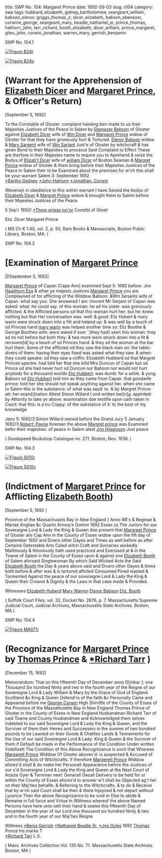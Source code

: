 title: SWP No. 104: Margaret Prince
date: 1692-09-03
slug: n104
category: swp
tags: hubbard_elizabeth, gidney_bartholomew, seargeant_william, babson_elenor, griggs_thomas_jr, dicer_elizabeth, babson_ebenezer, corwine_george, seargeant_mary, beadle_nathaniel_sr, prince_thomas, hathorn_john, tarr_richard, booth_elizabeth, dicer_william, prince_margaret, giles_john, corwin_jonathan, warren_mary, gerrish_benjamin




<div markdown class="doc" id="n104.1">

<div class="doc_id">SWP No. 104.1</div>


<span markdown class="figure">[![Figure B24r](archives/BPL/gifs/B24A.gif)](archives/BPL/LARGE/B24A.jpg)</span>

<span markdown class="figure">[![Figure B24v](archives/BPL/gifs/B24B.gif)](archives/BPL/LARGE/B24B.jpg)</span>

# (Warrant for the Apprehension of [Elizabeth Dicer](/tag/dicer_elizabeth.html) and [Margaret Prince](/tag/prince_margaret.html), & Officer's Return)

[September 5, 1692] 

To the Constable  of Gloster. 
complaint haveing ben made to us their Majesties Justices of the Peace in Salem by [Ebenezer Babson](/tag/babson_ebenezer.html) of Gloster against [Elizabeth Dicer](/tag/dicer_elizabeth.html) wife of [Wm Dicer](/tag/dicer_william.html) and [Margaret Prince](/tag/prince_margaret.html) widow of Gloster for that they have griveously hurt & Tortured. [Elenor Babson](/tag/babson_elenor.html) widow & [Mary Sargent](/tag/seargeant_mary.html) wife of [Wm Sarjant](/tag/seargeant_william.html) Just'e of Gloster by witchcraft & has given Bond to their Majesties to procecut Said Complaint to Effect These are therfore in their Majestes name to require you to Aprehend & seize the Bodys of [Elizab't Dicer](/tag/dicer_elizabeth.html) wife of [william Dicer](/tag/dicer_william.html) of Boston Seaman & [Margret Prince](/tag/prince_margaret.html) widow of Gloster & them bring before their Majesties Justices of the Peace in Salem their to be Examined about the premises for w'ch this shall be your warrant
Salem  3: September 1692.   
                                                [*Bartho Gedney](/tag/gidney_bartholomew.html) 
                                                [*John Hathorn](/tag/hathorn_john.html) 
                                                [*Jonathan. Corwin](/tag/corwin_jonathan.html) 

(Reverse) in obedience to this within warrant I have Seized the 
bodys of [Elizabeth Dicer](/tag/dicer_elizabeth.html) & [Margret Prince](/tag/prince_margaret.html) widow & brought 
them to Salem before their Majestes Justices of the Peace 

5 Sep'r 1692/ [*Thom griggs jun'or](/tag/griggs_thomas_jr.html) 
Constbl of Glostr 

Eliz. Dicer 
Margaret Prince 

( MS Ch K 1.40, vol. 2, p. 50, Rare Books & Manuscripts, Boston Public Library, Boston, MA. )

</div>


<div markdown class="doc" id="n104.2">

<div class="doc_id">SWP No. 104.2</div>

# [Examination of [Margaret Prince](/tag/prince_margaret.html)

[DSeptember 5, 1692]

[Margaret Prince](/tag/prince_margaret.html) of Capan [Cape Ann] examined Sept 5: 1692 before. Jno
[Hawthorn Esq](/tag/hathorne_john.html) & other ye majests Justices
[Margaret Prince](/tag/prince_margaret.html) you are Complayned of for afflicting of the Widdow Babson: &Wm Serjants
wife of Capan. what say you.
She answered I am: inocent
Mr Serjant of Capan was asked: what: he could say. of this woman: he sd his sister. was
greivously afflicted: & the Afflicted persons sd that this woman hurt her: but he: knew
nothing but that Her conversation was: well: & good:
Eliz Hubert & mary warin were struck down into a fitt and helped up: & was well by a touch
of sd Princes hand [mary warin](/tag/warren_mary.html) was helped another time so: Eliz Boothe & George Boothes
wife: were asked if ever ˆ{they had} seen this woman: they sd no not before but both they: &
two more were struck down into a fit & recovere[d] by a touch of sd Princes hand: & they sd
the woman at the bar hurt them. Some of the afflicted sd they saw the black man on: the table::
divers of them: having their eyes fixed was asked what they saw. & when: they could speake:
sd they saw a coffin: Elizabeth Hubberd sd that Margret Princes spectre. had told her that
she killd Mrs Duncun of Capan but sd Prince sd she had never hurt sd Duncun nor Babson
nor would not hurt anybody for a thousand worlds
[Eliz Hubbert](/tag/hubbard_elizabeth.html): was dumb: for a while. & yong Babson sd [Eliz Hubbert](/tag/hubbard_elizabeth.html) told him as they came
from Capan. that goodwife prince: told her she should not speak anything against her. when
she came to Salem
this is the substance: of what was sayd: to. & by Margret Prince: att: her exam[i]nation
Attest Simon Willard
I und written bei[n]g. appinted: by Athority to take ye above: examination doe testifie upon
oath taken in Court: that this: is a tru Coppy: of the substance of it: to the best of my
knowledge

Janu 5: 1692/3 Simon Willard
owned before the Grand Jury
5 January 1692/3 [Robert: Payne](/tag/payne_robert.html)
foreman
the aboue [Margret prince](/tag/prince_margaret) was Examined befor their majesties. of peace in Salem
atest [Jno Higginson](/tag/higginson_john.html) Just peace


( Goodspeed Bookshop Catalogue no. 271, Boston, Nov. 1936. )

</div>

<div markdown class="doc" id="n104.3">

<div class="doc_id">SWP No. 104.3</div>


<span markdown class="figure">[![Figure S010r](archives/Suffolk/small/S010A.jpg)](archives/Suffolk/large/S010A.jpg)</span>

<span markdown class="figure">[![Figure S010v](archives/Suffolk/small/S010B.jpg)](archives/Suffolk/large/S010B.jpg)</span>

# (Indictment of [Margaret Prince](/tag/prince_margaret.html) for Afflicting [Elizabeth Booth](/tag/booth_elizabeth.html))
[September 5, 1692 ]

Province of the Massachusets Bay in New England ] Anno RR's & Reginae & Mariae Angliae &c Quarto Annoq'e Domini 1692
Essex ss The Juriors for our Soveraigne Lord & Lady the King & Queen doe present that [Margreet Prince](/tag/prince_margaret.html) of Gloster alis Cap Ann in the County of Essex widow upon the fift day of September 1692 and Divers other Dayes and Times as well before as after Certaine Detestable Arts Caled witch Craft and Sorceries wickedly Mallitiously & feloniously hath used practiced and Exersised at & in the Towne of Salem in the County of Essex upon & against one [Elizabeth Booth](/tag/booth_elizabeth.html) of Salem aforsaid Singlewoman By which Said Wicked Acts the Said [Elizabeth Booth](/tag/booth_elizabeth.html) the Day & yeare above said and Divers other Dayes & times both before & after was & is tortured aflicted Consumed Pined wasted & Tormented Against the peace of our soveraigne Lord & Lady the King & Queen their Crowne & Dignity & the Laws in that case made & Provided.

Witnesses [Elizabeth Huberd](/tag/hubbard_elizabeth.html)
[Mary Warren](/tag/warren_mary.html)
[Elenor Babson](/tag/babson_elenor.html)
[Eliz. Booth](/tag/booth_elizabeth.html)

( Suffolk Court Files, vol. 32, Docket No. 2676, p. 7. Massachusetts Supreme Judicial Court, Judicial Archives, Massachusetts State Archives. Boston, MA.)


</div>



<div markdown class="doc" id="n104.4">

<div class="doc_id">SWP No. 104.4</div>


<span markdown class="figure">[![Figure MA071r](archives/MA135/small/MA071r.jpg)](archives/MA135/large/MA071r.jpg)</span>

# (Recognizance for [Margaret Prince](/tag/prince_margaret.html) by [Thomas Prince](/tag/prince_thomas.html) & [*Richard Tarr](/tag/tarr_richard.html) )

[December 15, 1692]

Memorandum: 
That on this fifteenth Day of December anno D[mbar ]: one Thousand Six hundred Ninty and two in the fourth year of the Reigne of our Sovereigne Lord & Lady William & Mary by the Grace of God of England Scottland &c King & Queen Defend'rs of the faith &c Personally Came and Appeared before me [George Corwin](/tag/corwine_george.html) High Shirriffe of the County of Essex of the Province of the Massathutetts Bay in New England Thomas Prince of Gloster in the County of Essex in New England Husbandman Richard Tarr of said Towne and County Husbandman  and Acknowledged them selves indebted to our said Sovereigne Lord & Lady the King & Queen, and the Surviver of them their Heires and Successers in the summe of two hundred pounds to be Leavied on their Goods & Chattles Lands & Tennements for the Use of our said Sovereigne Lord & Lady: King & Queen & the Surviver of them if Default be made in the Performance of the Condition Under written
Videllisett 
The Condition of this Above Recognizance is such that Whereas [Margarett Prince](/tag/prince_margaret.html) Widdow Of Gloster aboves'd: is suspected & Accused of Committing Acts of Witchcrafts. if therefore [Margerett Prince](/tag/prince_margaret.html) Widdow afores'd shall & do make her Personall Appearance before the Justices of our s'd Sovereigne Lord & Lady the King and Queen at the Next Court of Assize Oyer & Terminer next: Generall Geoall Delivery to be held for or within the County of Essex afores'd to answer w't shall be Objected ag't her on their Maj'ties behalfe: & Referring to the Witchcrafts. & to do & Receive that by w'ch said Court shall be then & there Injoyned & not depart without Lycence Then the above Recognizance to be void or Else to abide & Remaine in full force and Virtue In Wittness whereof the above Named Persons have here unto sett their hand & seales this fifteenth Day of December in the year of our Lord one thousand six hundred Ninty & two and in the fourth year of our Maj'ties Reigne

Wittness 
[*Benja Gerrish](/tag/gerrish_benjamin.html)
[*Nathaniel Beadle Sr.](/tag/beadle_nathaniel_sr.html)
[*Jno Gyles](/tag/giles_john.html)
1692                                                                [Thomas](/tag/prince_thomas.html) Prince 
                                                                                his marke T  
                                                                [*Richard Tarr](/tag/tarr_richard.html) L.S.  

( Mass. Archives Collection Vol. 135 No. 71. Massachusetts State Archives. Boston, MA )

</div>

